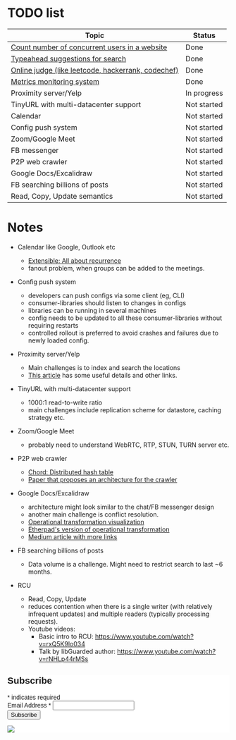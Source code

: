 # TODO list

|Topic                                                                                                     |Status     |
|-                                                                                                         |-          |
|[Count number of concurrent users in a website](https://sys-design-interview.com/concurrent-visitors)     |Done       |
|[Typeahead suggestions for search](https://sys-design-interview.com/typeahead-suggestion)                 |Done       |
|[Online judge (like leetcode, hackerrank, codechef)](https://sys-design-interview.com/online-judge)       |Done       |
|[Metrics monitoring system](https://sys-design-interview.com/metrics-monitoring)                          |Done       |
|Proximity server/Yelp                                                                                     |In progress|
|TinyURL with multi-datacenter support                                                                     |Not started|
|Calendar                                                                                                  |Not started|
|Config push system                                                                                        |Not started|
|Zoom/Google Meet                                                                                          |Not started|
|FB messenger                                                                                              |Not started|
|P2P web crawler                                                                                           |Not started|
|Google Docs/Excalidraw                                                                                    |Not started|
|FB searching billions of posts                                                                            |Not started|
|Read, Copy, Update semantics                                                                              |Not started|



# Notes

* Calendar like Google, Outlook etc
  * [Extensible: All about recurrence](https://github.com/bmoeskau/Extensible/blob/master/recurrence-overview.md)
  * fanout problem, when groups can be added to the meetings.

* Config push system
  * developers can push configs via some client (eg, CLI)
  * consumer-libraries should listen to changes in configs
  * libraries can be running in several machines
  * config needs to be updated to all these consumer-libraries without requiring restarts
  * controlled rollout is preferred to avoid crashes and failures due to newly loaded config.

* Proximity server/Yelp
  * Main challenges is to index and search the locations
  * [This article](https://kousiknath.medium.com/system-design-design-a-geo-spatial-index-for-real-time-location-search-10968fe62b9c)
    has some useful details and other links.

* TinyURL with multi-datacenter support
  * 1000:1 read-to-write ratio
  * main challenges include replication scheme for datastore, caching strategy etc.

* Zoom/Google Meet
  * probably need to understand WebRTC, RTP, STUN, TURN server etc.

* P2P web crawler
  * [Chord: Distributed hash table](https://pdos.csail.mit.edu/papers/chord:sigcomm01/chord_sigcomm.pdf)
  * [Paper that proposes an architecture for the crawler](https://citeseerx.ist.psu.edu/viewdoc/download?doi=10.1.1.9.9637&rep=rep1&type=pdf)

* Google Docs/Excalidraw
  * architecture might look similar to the chat/FB messenger design
  * another main challenge is conflict resolution.
  * [Operational transformation visualization](https://operational-transformation.github.io/)
  * [Etherpad's version of operational transformation](https://github.com/ether/etherpad-lite/blob/develop/doc/easysync/easysync-full-description.pdf)
  * [Medium article with more links](https://medium.com/coinmonks/operational-transformations-as-an-algorithm-for-automatic-conflict-resolution-3bf8920ea447)

* FB searching billions of posts
  * Data volume is a challenge. Might need to restrict search to last ~6 months.

* RCU
  * Read, Copy, Update
  * reduces contention when there is a single writer (with relatively infrequent updates)
    and multiple readers (typically processing requests).
  * Youtube videos:
    * Basic intro to RCU: https://www.youtube.com/watch?v=rxQ5K9lo034
    * Talk by libGuarded author: https://www.youtube.com/watch?v=rNHLp44rMSs

<!-- Begin Mailchimp Signup Form -->
<link href="//cdn-images.mailchimp.com/embedcode/classic-10_7_dtp.css" rel="stylesheet" type="text/css">
<style type="text/css">
	#mc_embed_signup{background:#fff; clear:left; font:14px Helvetica,Arial,sans-serif; }
	/* Add your own Mailchimp form style overrides in your site stylesheet or in this style block.
	   We recommend moving this block and the preceding CSS link to the HEAD of your HTML file. */
</style>
<div id="mc_embed_signup">
<form action="https://github.us20.list-manage.com/subscribe/post?u=37da8c24b585e6a4dd6785111&amp;id=f35e3128e2" method="post" id="mc-embedded-subscribe-form" name="mc-embedded-subscribe-form" class="validate" target="_blank" novalidate>
    <div id="mc_embed_signup_scroll">
	<h2>Subscribe</h2>
<div class="indicates-required"><span class="asterisk">*</span> indicates required</div>
<div class="mc-field-group">
	<label for="mce-EMAIL">Email Address  <span class="asterisk">*</span>
</label>
	<input type="email" value="" name="EMAIL" class="required email" id="mce-EMAIL">
</div>
	<div id="mce-responses" class="clear foot">
		<div class="response" id="mce-error-response" style="display:none"></div>
		<div class="response" id="mce-success-response" style="display:none"></div>
	</div>    <!-- real people should not fill this in and expect good things - do not remove this or risk form bot signups-->
    <div style="position: absolute; left: -5000px;" aria-hidden="true"><input type="text" name="b_37da8c24b585e6a4dd6785111_f35e3128e2" tabindex="-1" value=""></div>
        <div class="optionalParent">
            <div class="clear foot">
                <input type="submit" value="Subscribe" name="subscribe" id="mc-embedded-subscribe" class="button">
                <p class="brandingLogo"><a href="http://eepurl.com/hO6ax9" title="Mailchimp - email marketing made easy and fun"><img src="https://eep.io/mc-cdn-images/template_images/branding_logo_text_dark_dtp.svg"></a></p>
            </div>
        </div>
    </div>
</form>
</div>

<!--End mc_embed_signup-->

<script src="https://utteranc.es/client.js"
          repo="sys-design-interview/sys-design-interview.github.io"
          issue-term="title"
          theme="github-light"
          crossorigin="anonymous"
          async>
</script>

<head>
<!-- Global site tag (gtag.js) - Google Analytics -->
<script async src="https://www.googletagmanager.com/gtag/js?id=G-LDBDG3X3CZ"></script>
<script>
  window.dataLayer = window.dataLayer || [];
  function gtag(){dataLayer.push(arguments);}
  gtag('js', new Date());

  gtag('config', 'G-LDBDG3X3CZ');
</script>
</head>

